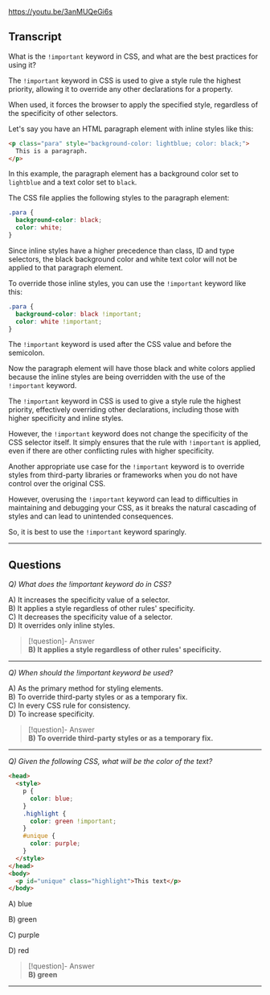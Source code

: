 https://youtu.be/3anMUQeGi6s

## Transcript
What is the `!important` keyword in CSS, and what are the best practices for using it?

The `!important` keyword in CSS is used to give a style rule the highest priority, allowing it to override any other declarations for a property.

When used, it forces the browser to apply the specified style, regardless of the specificity of other selectors.

Let's say you have an HTML paragraph element with inline styles like this:

```html
<p class="para" style="background-color: lightblue; color: black;">
  This is a paragraph.
</p>
```

In this example, the paragraph element has a background color set to `lightblue` and a text color set to `black`.

The CSS file applies the following styles to the paragraph element:

```css
.para {
  background-color: black;
  color: white;
}
```

Since inline styles have a higher precedence than class, ID and type selectors, the black background color and white text color will not be applied to that paragraph element.

To override those inline styles, you can use the `!important` keyword like this:

```css
.para {
  background-color: black !important;
  color: white !important;
}
```

The `!important` keyword is used after the CSS value and before the semicolon.

Now the paragraph element will have those black and white colors applied because the inline styles are being overridden with the use of the `!important` keyword.

The `!important` keyword in CSS is used to give a style rule the highest priority, effectively overriding other declarations, including those with higher specificity and inline styles.

However, the `!important` keyword does not change the specificity of the CSS selector itself. It simply ensures that the rule with `!important` is applied, even if there are other conflicting rules with higher specificity.

Another appropriate use case for the `!important` keyword is to override styles from third-party libraries or frameworks when you do not have control over the original CSS.

However, overusing the `!important` keyword can lead to difficulties in maintaining and debugging your CSS, as it breaks the natural cascading of styles and can lead to unintended consequences.

So, it is best to use the `!important` keyword sparingly.

---
## Questions
*Q) What does the !important keyword do in CSS?*

A) It increases the specificity value of a selector.  
B) It applies a style regardless of other rules' specificity.  
C) It decreases the specificity value of a selector.  
D) It overrides only inline styles.  

> [!question]- Answer  
> **B) It applies a style regardless of other rules' specificity.**  

---

*Q) When should the !important keyword be used?*

A) As the primary method for styling elements.  
B) To override third-party styles or as a temporary fix.  
C) In every CSS rule for consistency.  
D) To increase specificity.  

> [!question]- Answer  
> **B) To override third-party styles or as a temporary fix.**  

---

*Q) Given the following CSS, what will be the color of the text?*

```html
<head>
  <style>
    p {
      color: blue;
    }
    .highlight {
      color: green !important;
    }
    #unique {
      color: purple;
    }
  </style>
</head>
<body>
  <p id="unique" class="highlight">This text</p>
</body>
```

A) blue

B) green

C) purple

D) red

> [!question]- Answer  
> **B) green**  

---

